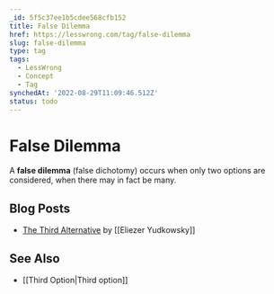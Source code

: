 ```yaml
---
_id: 5f5c37ee1b5cdee568cfb152
title: False Dilemma
href: https://lesswrong.com/tag/false-dilemma
slug: false-dilemma
type: tag
tags:
  - LessWrong
  - Concept
  - Tag
synchedAt: '2022-08-29T11:09:46.512Z'
status: todo
---
```


# False Dilemma

A **false dilemma** (false dichotomy) occurs when only two options are considered, when there may in fact be many.

## Blog Posts

- [The Third Alternative](http://lesswrong.com/lw/hu/the_third_alternative/) by [[Eliezer Yudkowsky]]

## See Also

- [[Third Option|Third option]]
